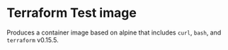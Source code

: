 # Terraform Test image

Produces a container image based on alpine that includes `curl`, `bash`, and `terraform` v0.15.5.

